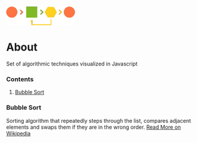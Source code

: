 <a align="center" href="https://gxvr.github.io/Algorithm-Nuggets/"> <img src="https://raw.githubusercontent.com/gxvr/Algorithm-Nuggets/master/algorithm.png" style="max-width:100%;" height="50"></a>

# About
Set of algorithmic techniques visualized in Javascript

### Contents

1. [Bubble Sort](#bubble-sort)


### Bubble Sort
Sorting algorithm that repeatedly steps through the list, compares adjacent elements and swaps them if they are in the wrong order.
[Read More on Wikipedia](https://en.wikipedia.org/wiki/Bubble_sort)
